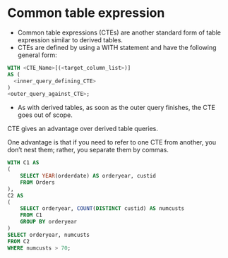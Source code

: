 # Common table expression

* Common table expressions (CTEs) are another standard form of table expression similar to derived tables.
* CTEs are defined by using a WITH statement and have the following general form:

```sql
WITH <CTE_Name>[(<target_column_list>)]
AS (
  <inner_query_defining_CTE>
)
<outer_query_against_CTE>;
```

* As with derived tables, as soon as the outer query finishes, the CTE goes out of scope.

CTE gives an advantage over derived table queries.

One advantage is that if you need to refer to one CTE from another, you don’t nest them; rather, you separate them by commas.

```sql
WITH C1 AS
(
    SELECT YEAR(orderdate) AS orderyear, custid
    FROM Orders
),
C2 AS
(
    SELECT orderyear, COUNT(DISTINCT custid) AS numcusts
    FROM C1
    GROUP BY orderyear
)
SELECT orderyear, numcusts
FROM C2
WHERE numcusts > 70;
```